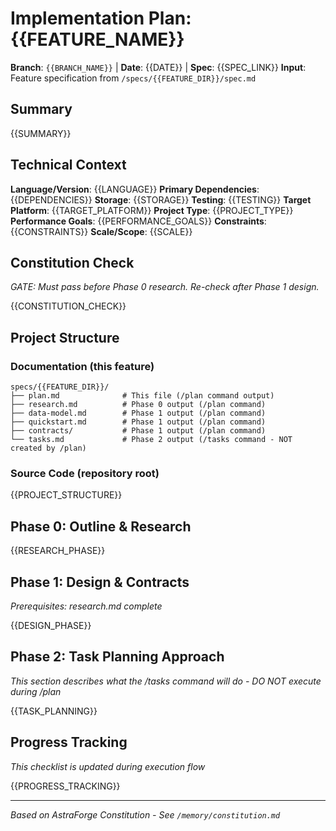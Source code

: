 # Implementation Plan: {{FEATURE_NAME}}

**Branch**: `{{BRANCH_NAME}}` | **Date**: {{DATE}} | **Spec**: {{SPEC_LINK}}
**Input**: Feature specification from `/specs/{{FEATURE_DIR}}/spec.md`

## Summary
{{SUMMARY}}

## Technical Context
**Language/Version**: {{LANGUAGE}}
**Primary Dependencies**: {{DEPENDENCIES}}
**Storage**: {{STORAGE}}
**Testing**: {{TESTING}}
**Target Platform**: {{TARGET_PLATFORM}}
**Project Type**: {{PROJECT_TYPE}}
**Performance Goals**: {{PERFORMANCE_GOALS}}
**Constraints**: {{CONSTRAINTS}}
**Scale/Scope**: {{SCALE}}

## Constitution Check
*GATE: Must pass before Phase 0 research. Re-check after Phase 1 design.*

{{CONSTITUTION_CHECK}}

## Project Structure

### Documentation (this feature)
```
specs/{{FEATURE_DIR}}/
├── plan.md              # This file (/plan command output)
├── research.md          # Phase 0 output (/plan command)
├── data-model.md        # Phase 1 output (/plan command)
├── quickstart.md        # Phase 1 output (/plan command)
├── contracts/           # Phase 1 output (/plan command)
└── tasks.md             # Phase 2 output (/tasks command - NOT created by /plan)
```

### Source Code (repository root)
{{PROJECT_STRUCTURE}}

## Phase 0: Outline & Research
{{RESEARCH_PHASE}}

## Phase 1: Design & Contracts
*Prerequisites: research.md complete*

{{DESIGN_PHASE}}

## Phase 2: Task Planning Approach
*This section describes what the /tasks command will do - DO NOT execute during /plan*

{{TASK_PLANNING}}

## Progress Tracking
*This checklist is updated during execution flow*

{{PROGRESS_TRACKING}}

---
*Based on AstraForge Constitution - See `/memory/constitution.md`*
